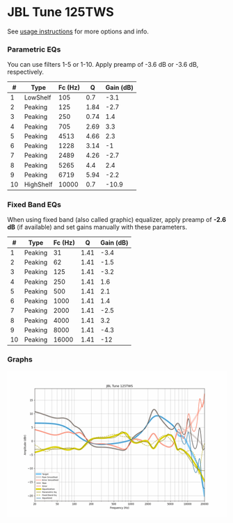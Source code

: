 # JBL Tune 125TWS
See [usage instructions](https://github.com/jaakkopasanen/AutoEq#usage) for more options and info.

### Parametric EQs
You can use filters 1-5 or 1-10. Apply preamp of -3.6 dB or -3.6 dB, respectively.

|   # | Type      |   Fc (Hz) |    Q |   Gain (dB) |
|-----|-----------|-----------|------|-------------|
|   1 | LowShelf  |       105 | 0.7  |        -3.1 |
|   2 | Peaking   |       125 | 1.84 |        -2.7 |
|   3 | Peaking   |       250 | 0.74 |         1.4 |
|   4 | Peaking   |       705 | 2.69 |         3.3 |
|   5 | Peaking   |      4513 | 4.66 |         2.3 |
|   6 | Peaking   |      1228 | 3.14 |        -1   |
|   7 | Peaking   |      2489 | 4.26 |        -2.7 |
|   8 | Peaking   |      5265 | 4.4  |         2.4 |
|   9 | Peaking   |      6719 | 5.94 |        -2.2 |
|  10 | HighShelf |     10000 | 0.7  |       -10.9 |

### Fixed Band EQs
When using fixed band (also called graphic) equalizer, apply preamp of **-2.6 dB** (if available) and set gains manually with these parameters.

|   # | Type    |   Fc (Hz) |    Q |   Gain (dB) |
|-----|---------|-----------|------|-------------|
|   1 | Peaking |        31 | 1.41 |        -3.4 |
|   2 | Peaking |        62 | 1.41 |        -1.5 |
|   3 | Peaking |       125 | 1.41 |        -3.2 |
|   4 | Peaking |       250 | 1.41 |         1.6 |
|   5 | Peaking |       500 | 1.41 |         2.1 |
|   6 | Peaking |      1000 | 1.41 |         1.4 |
|   7 | Peaking |      2000 | 1.41 |        -2.5 |
|   8 | Peaking |      4000 | 1.41 |         3.2 |
|   9 | Peaking |      8000 | 1.41 |        -4.3 |
|  10 | Peaking |     16000 | 1.41 |       -12   |

### Graphs
![](./JBL%20Tune%20125TWS.png)
